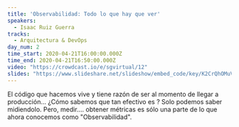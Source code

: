 ```yaml
---
title: 'Observabilidad: Todo lo que hay que ver'
speakers:
  - Isaac Ruiz Guerra
tracks:
  - Arquitectura & DevOps
day_num: 2
time_start: 2020-04-21T16:00:00.000Z
time_end: 2020-04-21T16:50:00.000Z
video: "https://crowdcast.io/e/sgvirtual/12"
slides: "https://www.slideshare.net/slideshow/embed_code/key/K2CrQhOMuVXvYX"
---
```

El código que hacemos vive y tiene razón de ser al momento de llegar a producción...  ¿Cómo sabemos que tan efectivo es ? Solo podemos saber midiendolo. 
Pero, medir.... obtener métricas es sólo una parte de lo que ahora conocemos como "Observabilidad".